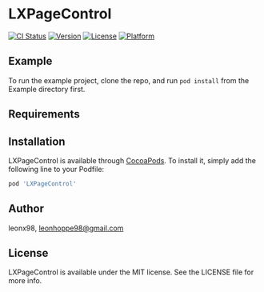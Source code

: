 # LXPageControl

[![CI Status](https://img.shields.io/travis/leonx98/LXPageControl.svg?style=flat)](https://travis-ci.org/leonx98/LXPageControl)
[![Version](https://img.shields.io/cocoapods/v/LXPageControl.svg?style=flat)](https://cocoapods.org/pods/LXPageControl)
[![License](https://img.shields.io/cocoapods/l/LXPageControl.svg?style=flat)](https://cocoapods.org/pods/LXPageControl)
[![Platform](https://img.shields.io/cocoapods/p/LXPageControl.svg?style=flat)](https://cocoapods.org/pods/LXPageControl)

## Example

To run the example project, clone the repo, and run `pod install` from the Example directory first.

## Requirements

## Installation

LXPageControl is available through [CocoaPods](https://cocoapods.org). To install
it, simply add the following line to your Podfile:

```ruby
pod 'LXPageControl'
```

## Author

leonx98, leonhoppe98@gmail.com

## License

LXPageControl is available under the MIT license. See the LICENSE file for more info.
